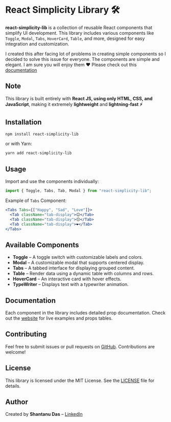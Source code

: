 # React Simplicity Library 🛠️

**react-simplicity-lib** is a collection of reusable React components that simplify UI development. This library includes various components like `Toggle`, `Modal`, `Tabs`, `HoverCard`, `Table`, and more, designed for easy integration and customization.

I created this after facing lot of problems in creating simple components so I decided to solve this issue for everyone. The components are simple and elegant. I am sure you will enjoy them ❤️ Please check out this [documentation](https://react-simplicity.netlify.app/)

## **Note**

This library is built entirely with **React JS, using only HTML, CSS, and JavaScript**, making it extremely **lightweight** and **lightning-fast ⚡**

## **Installation**

```bash
npm install react-simplicity-lib
```

or with Yarn:

```bash
yarn add react-simplicity-lib
```

## **Usage**

Import and use the components individually:

```javascript
import { Toggle, Tabs, Tab, Modal } from "react-simplicity-lib";
```

Example of `Tabs` Component:

```jsx
<Tabs Tabs={["Happy", "Sad", "Love"]}>
  <Tab className="tab-display">😊</Tab>
  <Tab className="tab-display">😔</Tab>
  <Tab className="tab-display">❤️</Tab>
</Tabs>
```

## **Available Components**

- **Toggle** – A toggle switch with customizable labels and colors.
- **Modal** – A customizable modal that supports centered display.
- **Tabs** – A tabbed interface for displaying grouped content.
- **Table** – Render data using a dynamic table with columns and rows.
- **HoverCard** – An interactive card with hover effects.
- **TypeWriter** – Displays text with a typewriter animation.

## **Documentation**

Each component in the library includes detailed prop documentation. Check out the [website](https://react-simplicity.netlify.app/) for live examples and props tables.

## **Contributing**

Feel free to submit issues or pull requests on [GitHub](https://github.com/ShantanuDaz/react-simplicity-lib). Contributions are welcome!

## **License**

This library is licensed under the MIT License. See the [LICENSE](./LICENSE) file for details.

## **Author**

Created by **Shantanu Das** – [LinkedIn](https://www.linkedin.com/in/shantanu-das-86118419a/)
